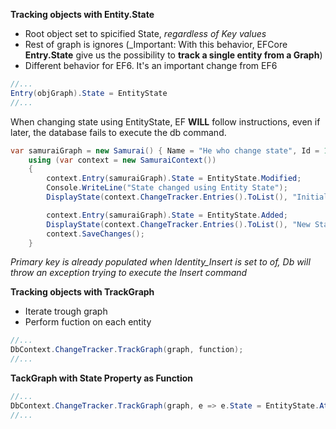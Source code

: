 __Tracking objects with Entity.State__
* Root object set to spicified State, _regardless of Key values_
* Rest of graph is ignores
(_Important: With this behavior, EFCore __Entry.State__ give us the possibility to __track a single entity from a Graph__)
* Different behavior for EF6. It's an important change from EF6


```c#
//...
Entry(objGraph).State = EntityState
//...
```
When changing state using EntityState, EF __WILL__ follow instructions, even if later, the database fails to execute the db command.

```c#
var samuraiGraph = new Samurai() { Name = "He who change state", Id = 1 };
    using (var context = new SamuraiContext())
    {
        context.Entry(samuraiGraph).State = EntityState.Modified;
        Console.WriteLine("State changed using Entity State");
        DisplayState(context.ChangeTracker.Entries().ToList(), "InitialState");

        context.Entry(samuraiGraph).State = EntityState.Added;
        DisplayState(context.ChangeTracker.Entries().ToList(), "New State");
        context.SaveChanges();
    }
```
*Primary key is already populated when Identity_Insert is set to of, Db will throw an exception trying to execute the Insert command*

__Tracking objects with TrackGraph__
* Iterate trough graph
* Perform fuction on each entity
```c#
//...
DbContext.ChangeTracker.TrackGraph(graph, function);
//...
```

__TackGraph with State Property as Function__

```c#
//...
DbContext.ChangeTracker.TrackGraph(graph, e => e.State = EntityState.Attach);
//...
```

